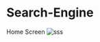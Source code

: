 # Search-Engine
Home Screen
![sss](https://github.com/MoSaber1/Search-Engine/assets/136131540/c51a33f0-9897-4992-8ebf-bef709af578e)

